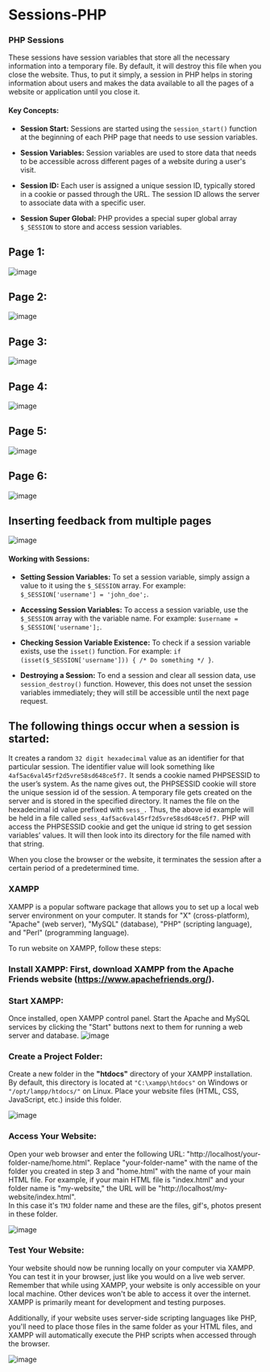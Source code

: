 # Sessions-PHP
### **PHP Sessions**
These sessions have session variables that store all the necessary information into a temporary file. By default, it will destroy this file when you close the website. Thus, to put it simply, a session in PHP helps in storing information about users and makes the data available to all the pages of a website or application until you close it.  
#### Key Concepts:

- **Session Start:** Sessions are started using the `session_start()` function at the beginning of each PHP page that needs to use session variables.

- **Session Variables:** Session variables are used to store data that needs to be accessible across different pages of a website during a user's visit.

- **Session ID:** Each user is assigned a unique session ID, typically stored in a cookie or passed through the URL. The session ID allows the server to associate data with a specific user.

- **Session Super Global:** PHP provides a special super global array `$_SESSION` to store and access session variables.


## Page 1:
![image](https://github.com/Tanvi-Jain01/Sessions-PHP/assets/123053700/97a54a67-d3e1-4772-a416-895512a4cccf)

## Page 2:
![image](https://github.com/Tanvi-Jain01/Sessions-PHP/assets/123053700/1d8c3e3e-aedb-4205-aaa8-c71b94a609c6)

## Page 3:
![image](https://github.com/Tanvi-Jain01/Sessions-PHP/assets/123053700/f81579f0-d9d7-4f20-bec8-28148a9e3692)

## Page 4:
![image](https://github.com/Tanvi-Jain01/Sessions-PHP/assets/123053700/f62836f9-3211-423b-a026-a3071190c9fe)

## Page 5:
![image](https://github.com/Tanvi-Jain01/Sessions-PHP/assets/123053700/69f52baf-3c60-435d-a88c-78e262343f8c)

## Page 6:
![image](https://github.com/Tanvi-Jain01/Sessions-PHP/assets/123053700/e7aa7296-7fd9-4a3d-87a7-19d9a18951f9)

## Inserting feedback from multiple pages
![image](https://github.com/Tanvi-Jain01/Sessions-PHP/assets/123053700/c1612812-bdb9-4e7c-ba40-1fe94af1638d)

#### Working with Sessions:

- **Setting Session Variables:** To set a session variable, simply assign a value to it using the `$_SESSION` array. For example: `$_SESSION['username'] = 'john_doe';`.

- **Accessing Session Variables:** To access a session variable, use the `$_SESSION` array with the variable name. For example: `$username = $_SESSION['username'];`.

- **Checking Session Variable Existence:** To check if a session variable exists, use the `isset()` function. For example: `if (isset($_SESSION['username'])) { /* Do something */ }`.

- **Destroying a Session:** To end a session and clear all session data, use `session_destroy()` function. However, this does not unset the session variables immediately; they will still be accessible until the next page request.


## The following things occur when a session is started:

It creates a random `32 digit hexadecimal` value as an identifier for that particular session. The identifier value will look something like `4af5ac6val45rf2d5vre58sd648ce5f7.`
It sends a cookie named PHPSESSID to the user’s system. As the name gives out, the PHPSESSID cookie will store the unique session id of the session.
A temporary file gets created on the server and is stored in the specified directory. It names the file on the hexadecimal id value prefixed with `sess_.` Thus, the above id example will be held in a file called `sess_4af5ac6val45rf2d5vre58sd648ce5f7.`
PHP will access the PHPSESSID cookie and get the unique id string to get session variables’ values. It will then look into its directory for the file named with that string.

When you close the browser or the website, it terminates the session after a certain period of a predetermined time.

### XAMPP
XAMPP is a popular software package that allows you to set up a local web server environment on your computer. It stands for "X" (cross-platform), "Apache" (web server), "MySQL" (database), "PHP" (scripting language), and "Perl" (programming language).

To run website on XAMPP, follow these steps:

### Install XAMPP: First, download XAMPP from the Apache Friends website (https://www.apachefriends.org/).

### Start XAMPP:

Once installed, open XAMPP control panel.
Start the Apache and MySQL services by clicking the "Start" buttons next to them for running a web server and database.
![image](https://github.com/Tanvi-Jain01/Sessions-PHP/assets/123053700/ecf83cc6-063d-4903-9055-dd08be920f48)


### Create a Project Folder:

Create a new folder in the **"htdocs"** directory of your XAMPP installation. By default, this directory is located at `"C:\xampp\htdocs"` on Windows or `"/opt/lampp/htdocs/"` on Linux.
Place your website files (HTML, CSS, JavaScript, etc.) inside this folder.   

![image](https://github.com/Tanvi-Jain01/Sessions-PHP/assets/123053700/e5fdb379-bc8c-468a-a8db-30ef49d60bda)


### Access Your Website:

Open your web browser and enter the following URL: "http://localhost/your-folder-name/home.html". Replace "your-folder-name" with the name of the folder you created in step 3 and "home.html" with the name of your main HTML file.
For example, if your main HTML file is "index.html" and your folder name is "my-website," the URL will be "http://localhost/my-website/index.html".  
In this case it's `TMJ` folder name and these are the files, gif's, photos present in these folder.

![image](https://github.com/Tanvi-Jain01/Sessions-PHP/assets/123053700/85ba9f34-e7e7-429e-996c-d8d57e0f78fe)


### Test Your Website:
Your website should now be running locally on your computer via XAMPP. You can test it in your browser, just like you would on a live web server.
Remember that while using XAMPP, your website is only accessible on your local machine. Other devices won't be able to access it over the internet. XAMPP is primarily meant for development and testing purposes.

Additionally, if your website uses server-side scripting languages like PHP, you'll need to place those files in the same folder as your HTML files, and XAMPP will automatically execute the PHP scripts when accessed through the browser.

![image](https://github.com/Tanvi-Jain01/Sessions-PHP/assets/123053700/242e7ed2-f336-413f-a9cb-2e577f6c8aa1)






